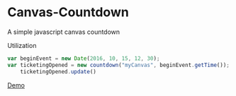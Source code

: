 # Canvas-Countdown
A simple javascript canvas countdown

Utilization 
```js 
var beginEvent = new Date(2016, 10, 15, 12, 30);
var ticketingOpened = new countdown("myCanvas", beginEvent.getTime()); 
    ticketingOpened.update() 
```
[Demo](http://simonphilouze.fr/CanvasCountdown/)
